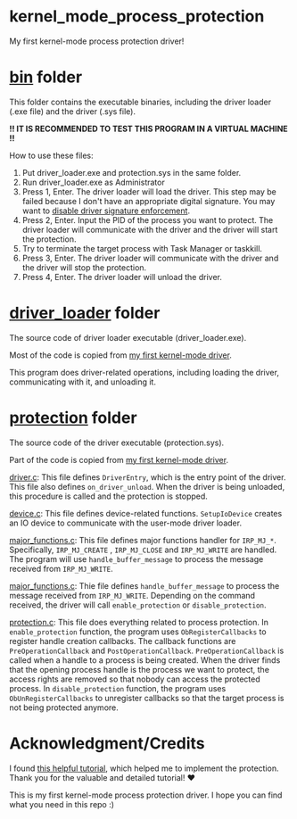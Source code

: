 # kernel_mode_process_protection
My first kernel-mode process protection driver!

# [bin](bin) folder
This folder contains the executable binaries, including the driver loader (.exe file) and the driver (.sys file).

<b> !! IT IS RECOMMENDED TO TEST THIS PROGRAM IN A VIRTUAL MACHINE !! </b>

How to use these files:
1. Put driver_loader.exe and protection.sys in the same folder.
2. Run driver_loader.exe as Administrator
3. Press 1, Enter. The driver loader will load the driver. This step may be failed because I don't have an appropriate digital signature. You may want to [disable driver signature enforcement](https://windowsreport.com/driver-signature-enforcement-windows-10/).
4. Press 2, Enter. Input the PID of the process you want to protect. The driver loader will communicate with the driver and the driver will start the protection.
5. Try to terminate the target process with Task Manager or taskkill.
5. Press 3, Enter. The driver loader will communicate with the driver and the driver will stop the protection.
6. Press 4, Enter. The driver loader will unload the driver.

# [driver_loader](driver_loader) folder
The source code of driver loader executable (driver_loader.exe).

Most of the code is copied from [my first kernel-mode driver](https://github.com/SweetIceLolly/My_First_Driver).

This program does driver-related operations, including loading the driver, communicating with it, and unloading it.

# [protection](protection) folder
The source code of the driver executable (protection.sys).

Part of the code is copied from [my first kernel-mode driver](https://github.com/SweetIceLolly/My_First_Driver).

[driver.c](protection/driver.c): This file defines `DriverEntry`, which is the entry point of the driver. This file also defines `on_driver_unload`. When the driver is being unloaded, this procedure is called and the protection is stopped.

[device.c](protection/device.c): This file defines device-related functions. `SetupIoDevice` creates an IO device to communicate with the user-mode driver loader.

[major_functions.c](protection/major_functions.c): This file defines major functions handler for `IRP_MJ_*`. Specifically, `IRP_MJ_CREATE` , `IRP_MJ_CLOSE` and `IRP_MJ_WRITE` are handled. The program will use `handle_buffer_message` to process the message received from `IRP_MJ_WRITE`.

[major_functions.c](protection/major_functions.c): Thie file defines `handle_buffer_message` to process the message received from `IRP_MJ_WRITE`. Depending on the command received, the driver will call `enable_protection` or `disable_protection`.

[protection.c](protection/protection.c): This file does everything related to process protection. In `enable_protection` function, the program uses `ObRegisterCallbacks` to register handle creation callbacks. The callback functions are `PreOperationCallback` and `PostOperationCallback`. `PreOperationCallback` is called when a handle to a process is being created. When the driver finds that the opening process handle is the process we want to protect, the access rights are removed so that nobody can access the protected process. In `disable_protection` function, the program uses `ObUnRegisterCallbacks` to unregister callbacks so that the target process is not being protected anymore.

# Acknowledgment/Credits
I found [this helpful tutorial](https://www.evilsocket.net/2014/02/05/termination-and-injection-self-defense-on-windows/), which helped me to implement the protection. Thank you for the valuable and detailed tutorial! ❤

This is my first kernel-mode process protection driver. I hope you can find what you need in this repo :)
